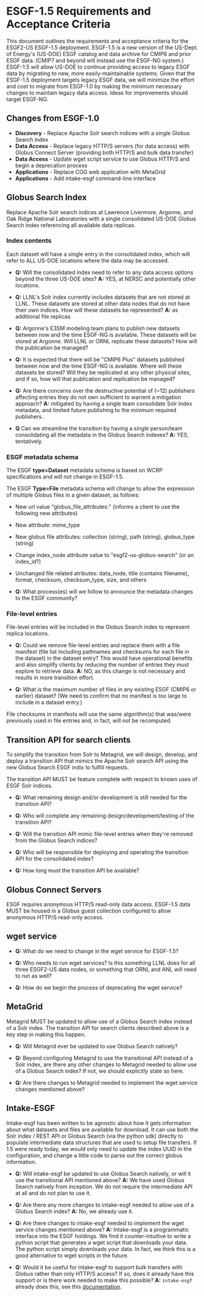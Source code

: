 # ESGF-1.5 Requirements and Acceptance Criteria

This document outlines the requirements and acceptance criteria for the ESGF2-US ESGF-1.5 deployment. ESGF-1.5 is a new version of the US-Dept. of Energy's (US-DOE) ESGF catalog and data archive for CMIP6 and prior ESGF data. (CMIP7 and beyond will instead use the ESGF-NG system.) ESGF-1.5 will allow US-DOE to continue providing access to legacy ESGF data by migrating to new, more easily-maintainable systems. Given that the ESGF-1.5 deployment targets legacy ESGF data, we will minimize the effort and cost to migrate from ESGF-1.0 by making the minimum necessary changes to maintain legacy data access. Ideas for improvements should target ESGF-NG.

## Changes from ESGF-1.0

- **Discovery** - Replace Apache Solr search indices with a single Globus Search index
- **Data Access** - Replace legacy HTTP/S servers (for data access) with Globus Connect Server (providing both HTTP/S and bulk data transfer)
- **Data Access** - Update wget script service to use Globus HTTP/S and begin a deprecation process
- **Applications** - Replace COG web application with MetaGrid
- **Applications** - Add intake-esgf command-line interface

## Globus Search Index

Replace Apache Solr search indices at Lawrence Livermore, Argonne, and Oak Ridge National Laboratories with a single consolidated US-DOE Globus Search index referencing all available data replicas.

### Index contents

Each dataset will have a single entry in the consolidated index, which will refer to ALL US-DOE locations where the data may be accessed.

- **Q:** Will the consolidated index need to refer to any data access options beyond the three US-DOE sites? **A:** YES, at NERSC and potentially other locations.

- **Q:** LLNL's Solr index currently includes datasets that are not stored at LLNL. These datasets are stored at other data nodes that do not have their own indices. How will these datasets be represented? **A:** as additional file replicas

- **Q:** Argonne's E3SM modeling team plans to publish new datasets between now and the time ESGF-NG is available. These datasets will be stored at Argonne. Will LLNL or ORNL replicate these datasets? How will the publication be managed?

- **Q:** It is expected that there will be "CMIP6 Plus" datasets published between now and the time ESGF-NG is available. Where will these datasets be stored? Will they be replicated at any other physical sites, and if so, how will that publication and replication be managed?

- **Q:** Are there concerns over the destructive potential of (~12) publishers affecting entries they do not own sufficient to warrent a mitigation approach? **A:** mitigated by having a single team consolidate Solr index metadata, and limited future publishing to the minimum required publishers.

- **Q** Can we streamline the transition by having a single person/team consolidating all the metadata in the Globus Search indexes? **A:** YES, tentatively.

### ESGF metadata schema

The ESGF **type=Dataset** metadata schema is based on WCRP specifications and will not change in ESGF-1.5.

The ESGF **Type=File** metadata schema will change to allow the expression of multiple Globus files in a given dataset, as follows:

- New url value "globus_file_attributes:" (informs a client to use the following new attributes)
- New attribute: mime_type
- New globus file attributes: collection (string), path (string), globus_type (string)
- Change index_node attribute value to "esgf2-us-globus-search" (or an index_id?)
- Unchanged file related atributes: data_node, title (contains filename), format, checksum, checksum_type, size, and others

- **Q:** What process(es) will we follow to announce the metadata changes to the ESGF community?

### File-level entries

File-level entries will be included in the Globus Search index to represent replica locations.

- **Q:** Could we remove file-level entries and replace them with a file manifest (file list including pathnames and checksums for each file in the dataset) in the dataset entry? This would have operational benefits and also simplify clients by reducing the number of entries they must explore to retrieve data. **A:** NO, as this change is not necessary and results in more transition effort.

- **Q:** What is the maximum number of files in any existing ESGF (CMIP6 or earlier) dataset? (We need to confirm that no manifest is too large to include in a dataset entry.)

File checksums in manifests will use the same algorithm(s) that was/were previously used in file entries and, in fact, will not be recomputed.

## Transition API for search clients

To simplify the transition from Solr to Metagrid, we will design, develop, and deploy a transition API that mimics the Apache Solr search API using the new Globus Search ESGF indix to fulfill requests.

The transition API MUST be feature complete with respect to known uses of ESGF Solr indices.

- **Q:** What remaining design and/or development is still needed for the transition API?

- **Q:** Who will complete any remaining design/development/testing of the transition API?

- **Q:** Will the transition API mimic file-level entries when they're removed from the Globus Search indices?

- **Q:** Who will be responsible for deploying and operating the transition API for the consolidated index?

- **Q:** How long must the transition API be available?

## Globus Connect Servers

ESGF requires anonymous HTTP/S read-only data access. ESGF-1.5 data MUST be housed in a Globus guest collection configured to allow anonymous HTTP/S read-only access.

## wget service

- **Q:** What do we need to change in the wget service for ESGF-1.5?

- **Q:** Who needs to run wget services? Is this something LLNL does for all three ESGF2-US data nodes, or something that ORNL and ANL will need to run as well?

- **Q:** How do we begin the process of deprecating the wget service?

## MetaGrid

Metagrid MUST be updated to allow use of a Globus Search index instead of a Solr index. The transition API for search clients described above is a key step in making this happen.

- **Q:** Will Metagrid ever be updated to use Globus Search natively?

- **Q:** Beyond configuring Metagrid to use the transitional API instead of a Solr index, are there any other changes to Metagrid needed to allow use of a Globus Search index? If not, we should explicitly state so here.

- **Q:** Are there changes to Metagrid needed to implement the wget service changes mentioned above?

## Intake-ESGF

Intake-esgf has been written to be agnostic about how it gets information about what datasets and files are available for download. It can use both the Solr index / REST API or Globus Search (via the python sdk) directly to populate intermediate data structures that are used to setup file transfers. If 1.5 were ready today, we would only need to update the index UUID in the configuration, and change a little code to parse out the correct globus information.

- **Q:** Will intake-esgf be updated to use Globus Search natively, or will it use the transitional API mentioned above? **A:** We have used Globus Search natively from inception. We do not require the intermediate API at all and do not plan to use it.

- **Q:** Are there any more changes to intake-esgf needed to allow use of a Globus Search index? **A:** No, we already use it.

- **Q:** Are there changes to intake-esgf needed to implement the wget service changes mentioned above? **A:** Intake-esgf is a programmatic interface into the ESGF holdings. We find it counter-intuitive to write a python script that generates a wget script that downloads your data. The python script simply downloads your data. In fact, we think this is a good alternative to wget scripts in the future.

- **Q:** Would it be useful for intake-esgf to support bulk transfers with Globus rather than only HTTP/S access? If so, does it already have this support or is there work needed to make this possible? **A:** `intake-esgf` already does this, see this [documentation](https://intake-esgf.readthedocs.io/en/latest/globus.html).

